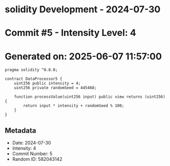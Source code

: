 ﻿# solidity Development - 2024-07-30
# Commit #5 - Intensity Level: 4
# Generated on: 2025-06-07 11:57:00
```solidity
pragma solidity ^0.8.0;

contract DataProcessor5 {
    uint256 public intensity = 4;
    uint256 private randomSeed = 445468;

    function processValue(uint256 input) public view returns (uint256) {
        return input * intensity + randomSeed % 100;
    }
}
```
## Metadata
- Date: 2024-07-30
- Intensity: 4
- Commit Number: 5
- Random ID: 582043142
